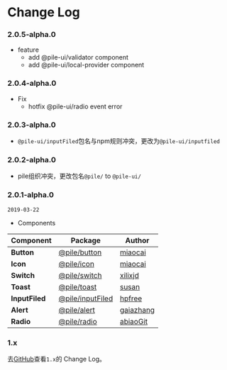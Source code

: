 # Change Log

 ### 2.0.5-alpha.0

- feature
  - add @pile-ui/validator component
  - add @pile-ui/local-provider component

### 2.0.4-alpha.0

- Fix
  - hotfix @pile-ui/radio event error

### 2.0.3-alpha.0

- `@pile-ui/inputFiled`包名与npm规则冲突，更改为`@pile-ui/inputfiled`

### 2.0.2-alpha.0

- pile组织冲突，更改包名`@pile/` to `@pile-ui/`

### 2.0.1-alpha.0

`2019-03-22`

- Components

| Component | Package | Author |
|---|---|---|
| **Button** | [@pile/button](https://www.npmjs.com/package/@pile/button) | [miaocai](https://github.com/renmm) |
| **Icon** | [@pile/icon](https://www.npmjs.com/package/@pile/button) | [miaocai](https://github.com/renmm) |
| **Switch** | [@pile/switch](https://www.npmjs.com/package/@pile/button) | [xilixjd](https://github.com/xilixjd) |
| **Toast** | [@pile/toast](https://www.npmjs.com/package/@pile/button) | [susan](https://github.com/zhixunqiu) |
| **InputFiled** | [@pile/inputFiled](https://www.npmjs.com/package/@pile/button) | [hpfree](https://github.com/hpfree) |
| **Alert** | [@pile/alert](https://www.npmjs.com/package/@pile/button) | [gaiazhang](https://github.com/gaiazhang) |
| **Radio** | [@pile/radio](https://www.npmjs.com/package/@pile/button) | [abiaoGit](https://github.com/abiaoGit) |

### 1.x

去[GitHub](https://github.com/didi/pile.js/blob/1.x/CHANGELOG.md)查看`1.x`的 Change Log。
